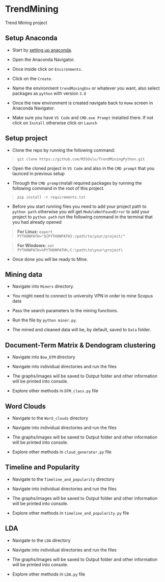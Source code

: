 
# TrendMining

  

Trend Mining project

  

## Setup Anaconda

  

- Start by [setting up anaconda](https://www.anaconda.com/products/distribution).

- Open the Anaconda Navigator.

- Once inside click on `Environments`.

- Click on the `Create`.

- Name the environment `trendMiningEnv` or whatever you want, also select packages as `python` with version `3.8`

- Once the new environment is created navigate back to `Home` screen in Anaconda Navigator.

- Make sure you have `VS Code` and `CMD.exe Prompt` installed there. If not click on `Install` otherwise click on `Launch`

  

## Setup project

- Clone the repo by running the following command:

>  `git clone https://github.com/M3SOulu/TrendMiningPython.git`

- Open the cloned project in `VS Code` and also in the `CMD prompt` that you launced in previous setup

- Through the `CMD prompt`install required packages by running the following command in the root of this project.

>  `pip install -r requirements.txt`

- Before you start running files you need to add your project path to `python path` otherwise you will get `ModuleNotFoundError` to add your project to `python path` run the following command in the terminal that you had already opened

>**For Linux:** `export PYTHONPATH="${PYTHONPATH}:/path/to/your/project/"`
  
>**For Windows:** `set PYTHONPATH=%PYTHONPATH%;C:\path\to\your\project\`

- Once done you will be ready to Mine.

  

## Mining data

  

- Navigate into `Miners` directory.

-  You might need to connect to university VPN in order to mine Scopus data

- Pass the search parameters to the mining functions.

- Run the file by `python miner.py`.

- The mined and cleaned data will be, by default, saved to `Data` folder.

  

## Document-Term Matrix & Dendogram clustering

  

- Navigate into `Bow_DTM` directory

- Navigate into individual directories and run the files

- The graphs/images will be saved to Output folder and other information will be printed into console.

- Explore other methods in `DTM_class.py` file

  

## Word Clouds

- Navigate to the `Word_clouds` directory

- Navigate into individual directories and run the files

- The graphs/images will be saved to Output folder and other information will be printed into console.

- Explore other methods in `cloud_generator.py` file

  

## Timeline and Popularity

- Navigate to the `Timeline_and_popularity` directory

- Navigate into individual directories and run the files

- The graphs/images will be saved to Output folder and other information will be printed into console.

- Explore other methods in `timeline_and_popularity.py` file

  

## LDA

- Navigate to the `LDA` directory

- Navigate into individual directories and run the files

- The graphs/images will be saved to Output folder and other information will be printed into console.

- Explore other methods in `LDA.py` file
